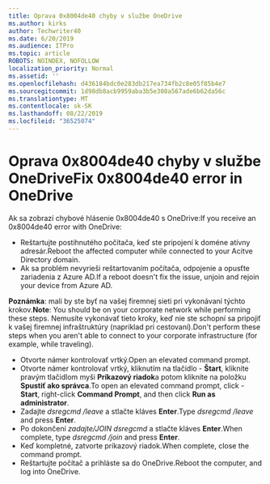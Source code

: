 ```yaml
---
title: Oprava 0x8004de40 chyby v službe OneDrive
ms.author: kirks
author: Techwriter40
ms.date: 6/20/2019
ms.audience: ITPro
ms.topic: article
ROBOTS: NOINDEX, NOFOLLOW
localization_priority: Normal
ms.assetid: ''
ms.openlocfilehash: d436184bdc0e283db217ea734fb2c8e05f85b4e7
ms.sourcegitcommit: 1d98db8acb9959aba3b5e308a567ade6b62da56c
ms.translationtype: MT
ms.contentlocale: sk-SK
ms.lasthandoff: 08/22/2019
ms.locfileid: "36525074"
---
```

# <a name="fix-0x8004de40-error-in-onedrive"></a><span data-ttu-id="04a59-102">Oprava 0x8004de40 chyby v službe OneDrive</span><span class="sxs-lookup"><span data-stu-id="04a59-102">Fix 0x8004de40 error in OneDrive</span></span>

<span data-ttu-id="04a59-103">Ak sa zobrazí chybové hlásenie 0x8004de40 s OneDrive:</span><span class="sxs-lookup"><span data-stu-id="04a59-103">If you receive an 0x8004de40 error with OneDrive:</span></span>

- <span data-ttu-id="04a59-104">Reštartujte postihnutého počítača, keď ste pripojení k doméne atívny adresár.</span><span class="sxs-lookup"><span data-stu-id="04a59-104">Reboot the affected computer while connected to your Acitve Directory domain.</span></span>
- <span data-ttu-id="04a59-105">Ak sa problém nevyrieši reštartovaním počítača, odpojenie a opusťte zariadenia z Azure AD.</span><span class="sxs-lookup"><span data-stu-id="04a59-105">If a reboot doesn't fix the issue, unjoin and rejoin your device from Azure AD.</span></span> 

<span data-ttu-id="04a59-106">**Poznámka**: mali by ste byť na vašej firemnej sieti pri vykonávaní týchto krokov.</span><span class="sxs-lookup"><span data-stu-id="04a59-106">**Note**: You should be on your corporate network while performing these steps.</span></span> <span data-ttu-id="04a59-107">Nemusíte vykonávať tieto kroky, keď nie ste schopní sa pripojiť k vašej firemnej infraštruktúry (napríklad pri cestovaní).</span><span class="sxs-lookup"><span data-stu-id="04a59-107">Don't perform these steps when you aren't able to connect to your corporate infrastructure (for example, while traveling).</span></span> 

- <span data-ttu-id="04a59-108">Otvorte námer kontrolovať vrtký.</span><span class="sxs-lookup"><span data-stu-id="04a59-108">Open an elevated command prompt.</span></span> 
- <span data-ttu-id="04a59-109">Otvorte námer kontrolovať vrtký, kliknutím na tlačidlo - **Štart**, kliknite pravým tlačidlom myši **Príkazový riadok**a potom kliknite na položku **Spustiť ako správca**.</span><span class="sxs-lookup"><span data-stu-id="04a59-109">To open an elevated command prompt, click - **Start**, right-click **Command Prompt**, and then click **Run as administrator**.</span></span>
- <span data-ttu-id="04a59-110">Zadajte *dsregcmd /leave* a stlačte kláves **Enter**.</span><span class="sxs-lookup"><span data-stu-id="04a59-110">Type *dsregcmd /leave* and press **Enter**.</span></span>
- <span data-ttu-id="04a59-111">Po dokončení *zadajte/JOIN dsregcmd* a stlačte kláves **Enter**.</span><span class="sxs-lookup"><span data-stu-id="04a59-111">When complete, type *dsregcmd /join* and press **Enter**.</span></span>
- <span data-ttu-id="04a59-112">Keď kompletné, zatvorte príkazový riadok.</span><span class="sxs-lookup"><span data-stu-id="04a59-112">When complete, close the command prompt.</span></span>
- <span data-ttu-id="04a59-113">Reštartujte počítač a prihláste sa do OneDrive.</span><span class="sxs-lookup"><span data-stu-id="04a59-113">Reboot the computer, and log into OneDrive.</span></span>